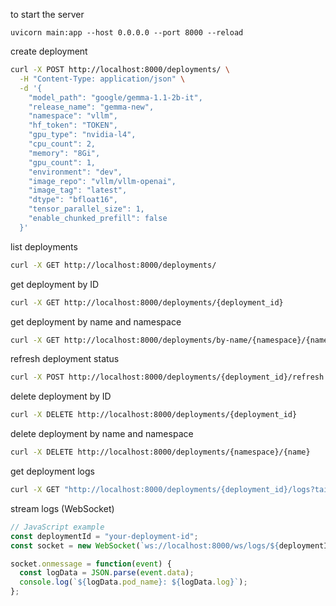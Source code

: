 to start the server

```
uvicorn main:app --host 0.0.0.0 --port 8000 --reload
```

create deployment

```bash
curl -X POST http://localhost:8000/deployments/ \
  -H "Content-Type: application/json" \
  -d '{
    "model_path": "google/gemma-1.1-2b-it",
    "release_name": "gemma-new",
    "namespace": "vllm",
    "hf_token": "TOKEN",
    "gpu_type": "nvidia-l4",
    "cpu_count": 2,
    "memory": "8Gi",
    "gpu_count": 1,
    "environment": "dev",
    "image_repo": "vllm/vllm-openai",
    "image_tag": "latest",
    "dtype": "bfloat16",
    "tensor_parallel_size": 1,
    "enable_chunked_prefill": false
  }'
```

list deployments

```bash
curl -X GET http://localhost:8000/deployments/
```

get deployment by ID

```bash
curl -X GET http://localhost:8000/deployments/{deployment_id}
```

get deployment by name and namespace

```bash
curl -X GET http://localhost:8000/deployments/by-name/{namespace}/{name}
```

refresh deployment status

```bash
curl -X POST http://localhost:8000/deployments/{deployment_id}/refresh
```

delete deployment by ID

```bash
curl -X DELETE http://localhost:8000/deployments/{deployment_id}
```

delete deployment by name and namespace

```bash
curl -X DELETE http://localhost:8000/deployments/{namespace}/{name}
```

get deployment logs

```bash
curl -X GET "http://localhost:8000/deployments/{deployment_id}/logs?tail=100"
```

stream logs (WebSocket)

```javascript
// JavaScript example
const deploymentId = "your-deployment-id";
const socket = new WebSocket(`ws://localhost:8000/ws/logs/${deploymentId}`);

socket.onmessage = function(event) {
  const logData = JSON.parse(event.data);
  console.log(`${logData.pod_name}: ${logData.log}`);
};
```
